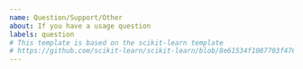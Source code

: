```yaml
---
name: Question/Support/Other
about: If you have a usage question
labels: question
# This template is based on the scikit-learn template
# https://github.com/scikit-learn/scikit-learn/blob/8e61534f1087703f476414d8dbd3688282f8eebf/.github/ISSUE_TEMPLATE/usage_question.md
---
```


